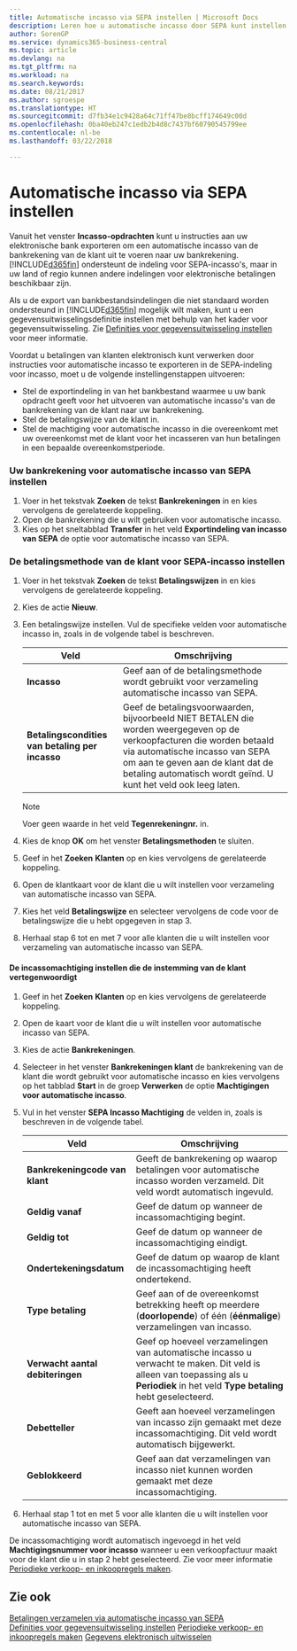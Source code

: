 ```yaml
---
title: Automatische incasso via SEPA instellen | Microsoft Docs
description: Leren hoe u automatische incasso door SEPA kunt instellen in Business Central
author: SorenGP
ms.service: dynamics365-business-central
ms.topic: article
ms.devlang: na
ms.tgt_pltfrm: na
ms.workload: na
ms.search.keywords: 
ms.date: 08/21/2017
ms.author: sgroespe
ms.translationtype: HT
ms.sourcegitcommit: d7fb34e1c9428a64c71ff47be8bcff174649c00d
ms.openlocfilehash: 0ba40eb247c1edb2b4d8c7437bf60790545799ee
ms.contentlocale: nl-be
ms.lasthandoff: 03/22/2018

---
```

# <a name="set-up-sepa-direct-debit"></a>Automatische incasso via SEPA instellen
Vanuit het venster **Incasso-opdrachten** kunt u instructies aan uw elektronische bank exporteren om een automatische incasso van de bankrekening van de klant uit te voeren naar uw bankrekening. [!INCLUDE[d365fin](includes/d365fin_md.md)] ondersteunt de indeling voor SEPA-incasso's, maar in uw land of regio kunnen andere indelingen voor elektronische betalingen beschikbaar zijn.  

Als u de export van bankbestandsindelingen die niet standaard worden ondersteund in [!INCLUDE[d365fin](includes/d365fin_md.md)] mogelijk wilt maken, kunt u een gegevensuitwisselingsdefinitie instellen met behulp van het kader voor gegevensuitwisseling. Zie [Definities voor gegevensuitwisseling instellen](across-how-to-set-up-data-exchange-definitions.md) voor meer informatie.  

Voordat u betalingen van klanten elektronisch kunt verwerken door instructies voor automatische incasso te exporteren in de SEPA-indeling voor incasso, moet u de volgende instellingenstappen uitvoeren:  

* Stel de exportindeling in van het bankbestand waarmee u uw bank opdracht geeft voor het uitvoeren van automatische incasso's van de bankrekening van de klant naar uw bankrekening.  
* Stel de betalingswijze van de klant in.  
* Stel de machtiging voor automatische incasso in die overeenkomt met uw overeenkomst met de klant voor het incasseren van hun betalingen in een bepaalde overeenkomstperiode.  

### <a name="to-set-up-your-bank-account-for-sepa-direct-debit"></a>Uw bankrekening voor automatische incasso van SEPA instellen  
1. Voer in het tekstvak **Zoeken** de tekst **Bankrekeningen** in en kies vervolgens de gerelateerde koppeling.  
2. Open de bankrekening die u wilt gebruiken voor automatische incasso.  
3. Kies op het sneltabblad **Transfer** in het veld **Exportindeling van incasso van SEPA** de optie voor automatische incasso van SEPA.  

### <a name="to-set-up-the-customers-payment-method-for-sepa-direct-debit"></a>De betalingsmethode van de klant voor SEPA-incasso instellen  
1. Voer in het tekstvak **Zoeken** de tekst **Betalingswijzen** in en kies vervolgens de gerelateerde koppeling.  
2. Kies de actie **Nieuw**.  
3. Een betalingswijze instellen. Vul de specifieke velden voor automatische incasso in, zoals in de volgende tabel is beschreven.  

    |Veld|Omschrijving|  
    |---------------------------------|---------------------------------------|  
    |**Incasso**|Geef aan of de betalingsmethode wordt gebruikt voor verzameling automatische incasso van SEPA.|  
    |**Betalingscondities van betaling per incasso**|Geef de betalingsvoorwaarden, bijvoorbeeld NIET BETALEN die worden weergegeven op de verkoopfacturen die worden betaald via automatische incasso van SEPA om aan te geven aan de klant dat de betaling automatisch wordt geïnd. U kunt het veld ook leeg laten.|  

    > [!NOTE]  
    >  Voer geen waarde in het veld **Tegenrekeningnr.** in.  

4. Kies de knop **OK** om het venster **Betalingsmethoden** te sluiten.  
5. Geef in het **Zoeken** **Klanten** op en kies vervolgens de gerelateerde koppeling.  
6. Open de klantkaart voor de klant die u wilt instellen voor verzameling van automatische incasso van SEPA.  
7. Kies het veld **Betalingswijze** en selecteer vervolgens de code voor de betalingswijze die u hebt opgegeven in stap 3.  
8. Herhaal stap 6 tot en met 7 voor alle klanten die u wilt instellen voor verzameling van automatische incasso van SEPA.  

#### <a name="to-set-up-the-direct-debit-mandate-that-represents-the-customer-agreement"></a>De incassomachtiging instellen die de instemming van de klant vertegenwoordigt  
1. Geef in het **Zoeken** **Klanten** op en kies vervolgens de gerelateerde koppeling.  
2. Open de kaart voor de klant die u wilt instellen voor automatische incasso van SEPA.  
3. Kies de actie **Bankrekeningen**.  
4. Selecteer in het venster **Bankrekeningen klant** de bankrekening van de klant die wordt gebruikt voor automatische incasso en kies vervolgens op het tabblad **Start** in de groep **Verwerken** de optie **Machtigingen voor automatische incasso**.  
5. Vul in het venster **SEPA Incasso Machtiging** de velden in, zoals is beschreven in de volgende tabel.  

    |Veld|Omschrijving|  
    |---------------------------------|---------------------------------------|  
    |**Bankrekeningcode van klant**|Geeft de bankrekening op waarop betalingen voor automatische incasso worden verzameld. Dit veld wordt automatisch ingevuld.|  
    |**Geldig vanaf**|Geef de datum op wanneer de incassomachtiging begint.|  
    |**Geldig tot**|Geef de datum op wanneer de incassomachtiging eindigt.|  
    |**Ondertekeningsdatum**|Geef de datum op waarop de klant de incassomachtiging heeft ondertekend.|  
    |**Type betaling**|Geef aan of de overeenkomst betrekking heeft op meerdere (**doorlopende**) of één (**éénmalige**) verzamelingen van incasso.|  
    |**Verwacht aantal debiteringen**|Geef op hoeveel verzamelingen van automatische incasso u verwacht te maken. Dit veld is alleen van toepassing als u **Periodiek** in het veld **Type betaling** hebt geselecteerd.|  
    |**Debetteller**|Geeft aan hoeveel verzamelingen van incasso zijn gemaakt met deze incassomachtiging. Dit veld wordt automatisch bijgewerkt.|  
    |**Geblokkeerd**|Geef aan dat verzamelingen van incasso niet kunnen worden gemaakt met deze incassomachtiging.|  

6.  Herhaal stap 1 tot en met 5 voor alle klanten die u wilt instellen voor automatische incasso van SEPA.  

 De incassomachtiging wordt automatisch ingevoegd in het veld **Machtigingsnummer voor incasso** wanneer u een verkoopfactuur maakt voor de klant die u in stap 2 hebt geselecteerd. Zie voor meer informatie [Periodieke verkoop- en inkoopregels maken](sales-how-work-standard-lines.md).  

## <a name="see-also"></a>Zie ook  
[Betalingen verzamelen via automatische incasso van SEPA](finance-collect-payments-with-sepa-direct-debit.md)  
[Definities voor gegevensuitwisseling instellen](across-how-to-set-up-data-exchange-definitions.md)
[Periodieke verkoop- en inkoopregels maken](sales-how-work-standard-lines.md)
[Gegevens elektronisch uitwisselen](across-data-exchange.md)

